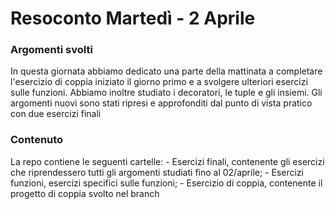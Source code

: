 <h1 align="left"> Resoconto Martedì - 2 Aprile </h1>

###

<h3 align="left"> Argomenti svolti</h3>
<p align="left"> In questa giornata abbiamo dedicato una parte della mattinata a completare l'esercizio di coppia iniziato il giorno primo e a svolgere ulteriori esercizi sulle funzioni. Abbiamo inoltre studiato i decoratori, le tuple e gli insiemi. Gli argomenti nuovi sono stati ripresi e approfonditi dal punto di vista pratico con due esercizi finali</p>

###

<h3 align="left"> Contenuto </h3>
<p align="left"> La repo contiene le seguenti cartelle: 
- Esercizi finali, contenente gli esercizi che riprendessero tutti gli argomenti studiati fino al 02/aprile;
- Esercizi funzioni, esercizi specifici sulle funzioni; 
- Esercizio di coppia, contenente il progetto di coppia svolto nel branch </p>
